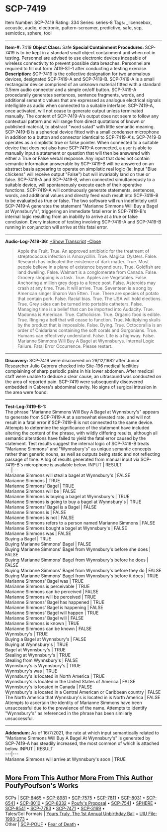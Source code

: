 # SCP-7419
Item Number: SCP-7419
Rating: 334
Series: series-8
Tags: _licensebox, acoustic, audio, electronic, pattern-screamer, predictive, safe, scp, semiotics, sphere, tool

---

**Item-#:** 7419
**Object Class:** Safe
**Special Containment Procedures:** SCP-7419 is to be kept in a standard small object containment unit when not in testing. Personnel are advised to use electronic devices incapable of wireless connectivity to prevent possible data breaches. Personnel are required to fill out form 7419-ST-1 after conducting a testing exercise.
**Description:** SCP-7419 is the collective designation for two anomalous devices, designated SCP-7419-A and SCP-7419-B.
SCP-7419-A is a small rectangular device comprised of an unknown material fitted with a standard 3.5mm audio connector and a simple on/off button. SCP-7419-A procedurally generates sentences, sentence fragments, words, and additional semantic values that are expressed as analogue electrical signals intelligible as audio when connected to a suitable interface. SCP-7419-A, once activated, will not cease to generate output unless terminated manually. The content of SCP-7419-A's output does not seem to follow any contextual pattern and will range from direct quotations of known or published material, to abstract "word salad" with little semantic meaning.
SCP-7419-B is a spherical device fitted with a small condenser microphone in addition to a button and connector identical to SCP-7419-A's. SCP-7419-B operates as a simplistic true or false pointer. When connected to a suitable device that does not also have SCP-7419-A connected, a user is able to manually input a statement or question that will then be answered with either a True or False verbal response. Any input that does not contain semantic information answerable by SCP-7419-B will be answered on an abstract basis appearing to operate on simplistic real logic (ie: Input "Blue chickens" will receive output "False") but will invariably land on true or false.
SCP-7419-A and SCP-7419-B, when connected simultaneously to a suitable device, will spontaneously execute each of their operative functions. SCP-7419-A will continuously generate statements, sentences, words, and additional values and directly feed each result into SCP-7419-B to be evaluated as true or false. The two software will run indefinitely until SCP-7419-A generates the statement "Marianne Simmons Will Buy a Bagel at Wynnsbury's", triggering an immediate fatal error in SCP-7419-B's internal logic resulting from an inability to arrive at a true or false conclusion. Every instance of testing involving SCP-7419-A and SCP-7419-B running in conjunction will arrive at this fatal error.
* * *
**Audio-Log-7419-36:**
[+Show Transcript](javascript:;)
[-Close](javascript:;)
> Apple the Fruit. True. An approved antibiotic for the treatment of streptococcus infection is Amoxycillin. True. Magical Oysters. False. Research has indicated the existence of dark matter. True. Most people believe in a plane of existence beyond ours. True. Goldfish are land dwelling. False. Walmart is a conglomerate from Canada. False. Grocery shopping is a task. True. Apples are Vegetables. False. Anchoring a million grey dogs to a fence post. False. Asteroids may crash at any time. True. It will arrive. True. Seventeen is a song by American singer Sharon Van Etten. True. There are species of potato that contain pork. False. Racial bias. True. The USA will hold elections. True. Grey skies can be turned into portable catheters. False. Managing time is a belief that can be imported into Audacity. True. Madonna is American. True. Catholicism. True. Organic food is edible. True. Ringing a bell that will cease to function. True. Multiplying skulls by the product that is impossible. False. Dying. True. Octocorallia is an order of Cnidarians containing the soft corals and Gorgonians. True. Humans can effectively understand. False. Life is a highway. False. Marianne Simmons Will Buy A Bagel at Wynnsburys.
> Internal Logic Failure. Fatal Error Occurrence. Please restart.
* * *
**Discovery:** SCP-7419 were discovered on 29/12/1982 after Junior Researcher Julio Cabrera checked into Site-196 medical facilities complaining of sharp periodic pains in his lower abdomen. After medical staff were unable to deduce a clear cause, an ultrasound was conducted on the area of reported pain. SCP-7419 were subsequently discovered embedded in Cabrera's abdominal cavity. No signs of surgical intrusion in the area were found.
* * *
**Test-Log-7419-B-1:**  
The phrase "Marianne Simmons Will Buy A Bagel at Wynnsbury's" appears to generate from SCP-7419-A at a somewhat elevated rate, and will not result in a fatal error if SCP-7419-B is not connected to the same device. Attempts to determine the significance of the statement have included altering the content of the phrase, with wildly differing results, although all semantic alterations have failed to yield the fatal error caused by the statement. Test results suggest the internal logic of SCP-7419-B treats "Marianne Simmons" and "Wynnsbury's" as unique semantic concepts rather than generic nouns, as well as outputs being static and not reflecting passage of time. A log of results generated from manual input via SCP-7419-B's microphone is available below.
INPUT | RESULT  
---|---  
Marianne Simmons will steal a bagel at Wynnsbury's | FALSE  
Marianne Simmons | TRUE  
Marianne Simmons' Bagel | TRUE  
Marianne Simmons will be | FALSE  
Marianne Simmons is buying a bagel at Wynnsbury's | TRUE  
Marianne Simmons is going to buy a bagel at Wynnsbury's | TRUE  
Marianne Simmons' Bagel is a Bagel | FALSE  
Marianne Simmons is | FALSE  
Marianne Simmons is not | FALSE  
Marianne Simmons refers to a person named Marianne Simmons | FALSE  
Marianne Simmons bought a bagel at Wynnsbury's | FALSE  
Marianne Simmons was | FALSE  
Buying a Bagel | TRUE  
Buying Marianne Simmons' Bagel | FALSE  
Buying Marianne Simmons' Bagel from Wynnsbury's before she does | FALSE  
Buying Marianne Simmons' Bagel from Wynnsbury's before he does | FALSE  
Buying Marianne Simmons' Bagel from Wynnsbury's before they do | FALSE  
Buying Marianne Simmons' Bagel from Wynnsbury's before it does | TRUE  
Marianne Simmons' Bagel was | TRUE  
Marianne Simmons is perceivable | TRUE  
Marianne Simmons can be perceived | FALSE  
Marianne Simmons will be perceived | TRUE  
Marianne Simmons' Bagel has happened | TRUE  
Marianne Simmons' Bagel is happening | FALSE  
Marianne Simmons' Bagel will happen | TRUE  
Marianne Simmons' Bagel will | FALSE  
Marianne Simmons is known | TRUE  
Marianne Simmons can be known | FALSE  
Wynnsbury's | TRUE  
Buying a Bagel at Wynnsbury's | FALSE  
Buying at Wynnsbury's | TRUE  
Bagel at Wynnsbury's | TRUE  
Stealing at Wynnsbury's | TRUE  
Stealing from Wynnsbury's | FALSE  
Wynnsbury's is Wynnsbury's | TRUE  
Wynnsbury's was | TRUE  
Wynnsbury's is located in North America | TRUE  
Wynnsbury's is located in the United States of America | FALSE  
Wynnsbury's is located in Canada | FALSE  
Wynnsbury's is located in a Central American or Caribbean country | FALSE  
The North America that Wynnsbury's is located in is North America | FALSE  
Attempts to ascertain the identity of Marianne Simmons have been unsuccessful due to the prevalence of the name. Attempts to identify "Wynnsbury's" as referenced in the phrase has been similarly unsuccessful.
* * *
**Addendum:** As of 16/7/2021, the rate at which input semantically related to "Marianne Simmons Will Buy A Bagel At Wynnsbury's" is generated by SCP-7419-A has steadily increased, the most common of which is attached below.
INPUT | RESULT  
---|---  
Marianne Simmons will arrive at Wynnsbury's soon | TRUE  
# 
# 
# 
[More From This Author](javascript:;)
[More From This Author](javascript:;)
PoufyPoufson's Works  
---  
SCPs |  [SCP-8465](/scp-8465) • [SCP-8981](/scp-8981) • [SCP-7575](/scp-7575) • [SCP-7811](/scp-7811) • [SCP-8031](/scp-8031) • [SCP-6541](/scp-6541) • [SCP-8010](/scp-8010) • [SCP-8332](/scp-8332) • [Poufy's Proposal](/poufys-proposal) • [SCP-7541](/scp-7541) • [SPHERE](/scp-7793) • [SCP-8541](/scp-8541) • [SCP-7783](/scp-7783) • [SCP-7471](/scp-7471) • [SCP-3169](/scp-3169) •  
Tales/GoI Formats |  [Yours Truly, The 1st Annual Unbirthday Ball](/yourstrulyfirstunbirthdayball) • [UIU File: 1993-273](/uiu-file-1993-273) •  
Other |  [SCP-POUF](/poufypoufson) • [Fear of Death](/art:fear-of-death) •